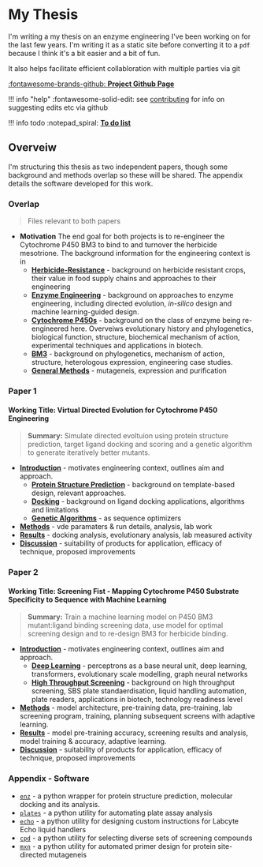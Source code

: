 # My Thesis

I'm writing a my thesis on an enzyme engineering I've been working on for the last few years. 
I'm writing it as a static site before converting it to a `pdf` because I think it's a bit easier and a bit of fun.

It also helps facilitate efficient collabloration with multiple parties via git 

[:fontawesome-brands-github: **Project Github Page**](https://github.com/jamesengleback/thesis)

!!! info "help"
	:fontawesome-solid-edit: see [contributing](contributing.md) for info on suggesting edits etc via github

!!! info todo
	:notepad_spiral: [**To do list**](todo.md)

## Overveiw 
I'm structuring this thesis as two independent papers, though some background and methods overlap so these will be shared.
The appendix details the software developed for this work.

### Overlap 
> Files relevant to both papers

- **Motivation** The end goal for both projects is to re-engineer the Cytochrome P450 BM3 to bind to and turnover the herbicide mesotrione. The background information for the engineering context is in 
	- [**Herbicide-Resistance**](herbicide-resistance.md) - background on herbicide resistant crops, their value in food supply chains and approaches to their engineering
	- [**Enzyme Engineering**](enzyme-engineering.md) -  background on approaches to enzyme engineering, including directed evolution, *in-silico* design and machine learning-guided design.
	- [**Cytochrome P450s**](p450s.md) - background on the class of enzyme being re-engineered here. Overveiws evolutionary history and phylogenetics, biological function, structure, biochemical mechanism of action, experimental techniques and applications in biotech.
	- [**BM3**](bm3.md) - background on phylogenetics, mechanism of action, structure, heterologous expression, engineering case studies.
	- [**General Methods**](methods-general.md) - mutageneis, expression and purification



### Paper 1
#### **Working Title**: Virtual Directed Evolution for Cytochrome P450 Engineering
> **Summary:** Simulate directed evoltuion using protein structure prediction, target ligand docking and scoring and a genetic algorithm to generate iteratively better mutants.

- [**Introduction**](intro-evo.md) - motivates engineering context, outlines aim and approach.
	- [**Protein Structure Prediction**](protein-structure-pred.md) - background on template-based design, relevant approaches.
	- [**Docking**](docking.md) - background on ligand docking applications, algorithms and limitations
	- [**Genetic Algorithms**]() - as sequence optimizers
- [**Methods**](methods-evo.md) - vde paramaters & run details, analysis, lab work
- [**Results**](results-evo.md) - docking analysis, evolutionary analysis, lab measured activity
- [**Discussion**](discussion-evo.md) - suitability of products for application, efficacy of technique, proposed improvements

### Paper 2 
#### **Working Title**: Screening Fist - Mapping Cytochrome P450 Substrate Specificity to Sequence with Machine Learning
> **Summary:** Train a machine learning model on P450 BM3 mutant:ligand binding screening data, use model for optimal screening design and to re-design BM3 for herbicide binding.

- [**Introduction**](intro-rio.md) - motivates engineering context, outlines aim and approach.
	- [**Deep Learning**](deep-learning.md) - perceptrons as a base neural unit, deep learning, transformers, evolutionary scale modelling, graph neural networks
	- [**High Throughput Screening**](hts.md) - background on high throughput screening, SBS plate standaerdisation, liquid handling automation, plate readers, applications in biotech, technology readiness level 
- [**Methods**](methods-rio.md) - model architecture, pre-training data, pre-training, lab screening program, training, planning subsequent screens with adaptive learning.
- [**Results**](results-rio.md) - model pre-training accuracy, screening results and analysis, model training & accuracy, adaptive learning.
- [**Discussion**](discussion-rio.md) - suitability of products for application, efficacy of technique, proposed improvements

### Appendix - Software
- [`enz`](enz.md) - a python wrapper for protein structure prediction, molecular docking and its analysis.
- [`plates`](plates.md) - a python utility for automating plate assay analysis
- [`echo`](echo.md) - a python utility for designing custom instructions for Labcyte Echo liquid handlers
- [`cpd`](cpd.md) - a python utility for selecting diverse sets of screening compounds
- [`mxn`](mxn.md) - a python utility for automated primer design for protein site-directed mutageneis
